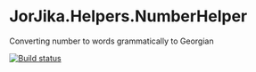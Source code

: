 # JorJika.Helpers.NumberHelper
Converting number to words grammatically to Georgian

[![Build status](https://jorjika.visualstudio.com/JorJika/_apis/build/status/JorJika.Helpers.NumberHelper-CI)](https://jorjika.visualstudio.com/JorJika/_build/latest?definitionId=6)
